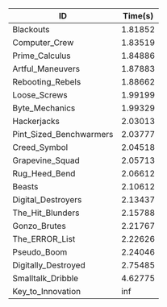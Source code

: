 |ID|Time(s)|
|-|-|
|Blackouts|1.81852|
|Computer_Crew|1.83519|
|Prime_Calculus|1.84886|
|Artful_Maneuvers|1.87883|
|Rebooting_Rebels|1.88662|
|Loose_Screws|1.99199|
|Byte_Mechanics|1.99329|
|Hackerjacks|2.03013|
|Pint_Sized_Benchwarmers|2.03777|
|Creed_Symbol|2.04518|
|Grapevine_Squad|2.05713|
|Rug_Heed_Bend|2.06612|
|Beasts|2.10612|
|Digital_Destroyers|2.13437|
|The_Hit_Blunders|2.15788|
|Gonzo_Brutes|2.21767|
|The_ERROR_List|2.22626|
|Pseudo_Boom|2.24046|
|Digitally_Destroyed|2.75485|
|Smalltalk_Dribble|4.62775|
|Key_to_Innovation|inf|
